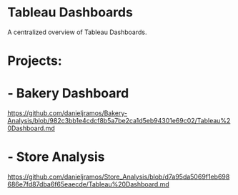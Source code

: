 # Tableau Dashboards

A centralized overview of Tableau Dashboards.

# Projects:

# - Bakery Dashboard 
https://github.com/danieljramos/Bakery-Analysis/blob/982c3bb1e4cdcf8b5a7be2ca1d5eb94301e69c02/Tableau%20Dashboard.md

# - Store Analysis 
https://github.com/danieljramos/Store_Analysis/blob/d7a95da5069f1eb698686e7fd87dba6f65eaecde/Tableau%20Dashboard.md

